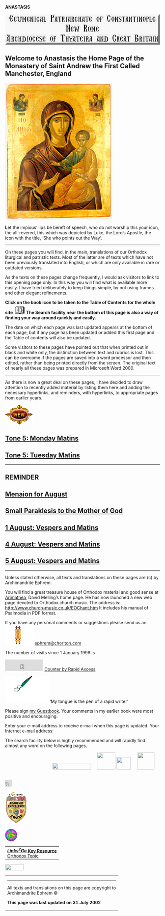 **ANASTASIS**

<img src="Title04.gif" width="539" height="100" />

Welcome to Anastasis
the Home Page
of the Monastery of Saint Andrew the First Called
Manchester, England
-------------------------------------------------

<img src="Hodeg04.jpg" width="348" height="445" />

****L****et the impious’ lips be bereft of speech,
who do not worship this your icon, the all-revered,
this which was depicted
by Luke, the Lord’s Apostle,
the icon with the title,
‘She who points out the Way’.

------------------------------------------------------------------------

On these pages you will find, in the main, translations of our Orthodox liturgical and patristic texts. Most of the latter are of texts which have not been previously translated into English, or which are only available in rare or outdated versions.

As the texts on these pages change frequently, I would ask visitors to link to this opening page only. In this way you will find what is available more easily. I have tried deliberately to keep things simple, by not using frames and other elegant refinements.

**Click on the book icon to be taken to the Table of Contents for the whole site [<img src="turnbook.gif" width="37" height="30" />](table_of_contents.md) The Search facility near the bottom of this page is also a way of finding your way around quickly and easily.**

The date on which each page was last updated appears at the bottom of each page, but if any page has been updated or added this first page and the Table of contents will also be updated.

Some visitors to these pages have pointed out that when printed out in black and white only, the distinction between text and rubrics is lost. This can be overcome if the pages are saved into a word processor and then edited, rather than being printed directly from the screen. The original text of nearly all these pages was prepared in Microsoft Word 2000.

------------------------------------------------------------------------

As there is now a great deal on these pages, I have decided to draw attention to recently added material by listing them here and adding the necessary hyperlinks, and reminders, with hyperlinks, to appropriate pages from earlier years.

<img src="newCLR.gif" width="92" height="65" />

[Tone 5: Monday Matins](monday_matins4.md)
------------------------------------------

[Tone 5: Tuesday Matins](tuesday_matins4.md)
--------------------------------------------

------------------------------------------------------------------------

<span style="TEXT-TRANSFORM: uppercase"> REMINDER </span>
---------------------------------------------------------

[Menaion for August](august.md)
-------------------------------

[Small Paraklesis to the Mother of God](lit-parak.md)
-----------------------------------------------------

[1 August: Vespers and Matins](1august.md)
------------------------------------------

[4 August: Vespers and Matins](4august.md)
------------------------------------------

[5 August: Vespers and Matins](5_august.md)
-------------------------------------------

------------------------------------------------------------------------

Unless stated otherwise, all texts and translations on these pages are (c) by Archimandrite Ephrem.

You will find a great treasure house of Orthodox material and good sense at [Arimathea](http://www.arimathea.co.uk/arimathea.htm), David Melling’s home page. He has now launched a new web page devoted to Orthodox church music. The address is: <http://www.church-music.co.uk/EOChant.htm> It includes his manual of Psalmodia in PDF format.

If you have any personal comments or suggestions please send us an
<img src="mail42.gif" alt="mail42.gif (24435 bytes)" width="96" height="64" />[ephrem@chorlton.com](mailto:ephrem@studite.demon.co.uk)

The number of visits since 1 January 1998 is

[<embed src="http://www.rapidaxcess.com/cgi-bin/counter/count.pl?4158631" width="124" height="37" />](http://www.rapidaxcess.com)
[Counter by Rapid Axcess](http://www.rapidaxcess.com)

<img src="anisigntrans.GIF" alt="anisigntrans.GIF (24941 bytes)" width="145" height="88" />‘My tongue is the pen of a rapid writer’

Please sign [my Guestbook](http://www.guestbook.de/yasg.cgi?X=74251). Your comments in my earlier book were most positive and encouraging.

Enter your e-mail address to receive e-mail when this page is updated.
Your Internet e-mail address:

The search facility below is highly recommended and will rapidly find almost any word on the following pages.

<img src="http://sitesearch.hitbox.com/search/images/sbox_00.gif" width="4" height="1" />

<img src="http://sitesearch.hitbox.com/search/images/sbox_00.gif" width="8" height="1" />

<img src="http://sitesearch.hitbox.com/search/images/sbox_00.gif" width="13" height="1" />

<img src="http://sitesearch.hitbox.com/search/images/sbox_00.gif" width="35" height="1" />

<img src="http://sitesearch.hitbox.com/search/images/sbox_00.gif" width="19" height="1" />

<img src="http://sitesearch.hitbox.com/search/images/sbox_00.gif" width="1" height="1" />

<img src="http://sitesearch.hitbox.com/search/images/sbox_00.gif" width="46" height="1" />

<img src="http://sitesearch.hitbox.com/search/images/sbox_01_01.gif" width="126" height="21" />

<img src="http://sitesearch.hitbox.com/search/images/sbox_00.gif" width="1" height="21" />

<img src="http://sitesearch.hitbox.com/search/images/sbox_02_01.gif" width="2" height="26" />

<img src="http://sitesearch.hitbox.com/search/images/sbox_00.gif" width="1" height="26" />

<img src="http://sitesearch.hitbox.com/search/images/sbox_03_01.gif" width="60" height="55" />

<img src="http://sitesearch.hitbox.com/search/images/sbox_03_07.gif" width="46" height="40" />

<img src="http://sitesearch.hitbox.com/search/images/sbox_00.gif" width="1" height="40" />

<img src="http://sitesearch.hitbox.com/search/images/sbox_00.gif" width="1" height="15" />

<img src="http://sitesearch.hitbox.com/search/images/sbox_05_01.gif" width="4" height="43" />

<img src="http://sitesearch.hitbox.com/search/images/sbox_05_04.gif" width="55" height="55" />

<img src="http://sitesearch.hitbox.com/search/images/sbox_00.gif" width="1" height="43" />

<img src="http://sitesearch.hitbox.com/search/images/sbox_06_01.gif" width="25" height="12" />

<img src="http://sitesearch.hitbox.com/search/images/sbox_00.gif" width="1" height="12" />

[](http://uk.nedstat.net/viewstat.asp?name=ephcount)

<embed src="http://uk.nedstat.net/scripts/nedstat.dll?name=ephcount" width="22" height="22" />

[<img src="sw01_award.gif" width="73" height="104" />](http://www.studyweb.com/)

<img src="key.gif" alt="key.gif (7771 bytes)" width="39" height="40" />

<table>
<tbody>
<tr class="odd">
<td><a href="http://www.links2go.com/topic/Orthodox"><strong><em>Links<sup>2</sup>Go</em> Key Resource</strong><br />
Orthodox Topic</a></td>
</tr>
</tbody>
</table>

<img src="http://counter.digits.com/wc/-d/4/nisibis" width="60" height="20" />    

<table>
<colgroup>
<col width="100%" />
</colgroup>
<tbody>
<tr class="odd">
<td><hr />
<p>All texts and translations on this page are copyright to<br />
Archimandrite Ephrem ©</p>
<p><strong>This page was last updated on 31 July 2002</strong></p></td>
</tr>
</tbody>
</table>


